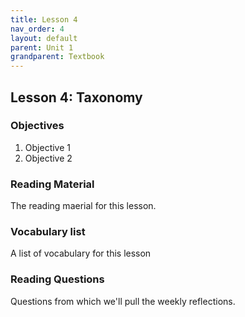 ```yaml
---
title: Lesson 4
nav_order: 4
layout: default
parent: Unit 1
grandparent: Textbook
---
```


## Lesson 4: Taxonomy

### Objectives

1. Objective 1
2. Objective 2

### Reading Material

The reading maerial for this lesson.

### Vocabulary list

A list of vocabulary for this lesson

### Reading Questions

Questions from which we'll pull the weekly reflections.
